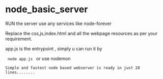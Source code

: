 ﻿# node_basic_server
RUN the server use any services like node-forever

Replace the css,js,index.html and all the webpage resources as per your requirement.

app.js is the entrypoint , simply u can run it by 
  
  <code> node app.js  </code>
    or use nodemon
    
    
    Simple and fastest node based webserver is ready in just 28 lines........
